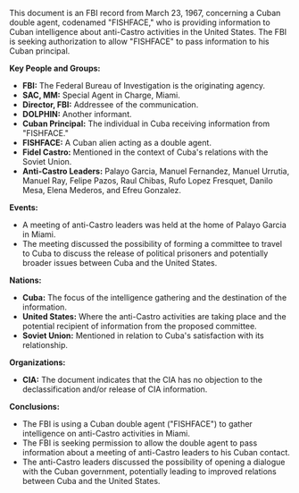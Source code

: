 This document is an FBI record from March 23, 1967, concerning a Cuban double agent, codenamed "FISHFACE," who is providing information to Cuban intelligence about anti-Castro activities in the United States. The FBI is seeking authorization to allow "FISHFACE" to pass information to his Cuban principal.

**Key People and Groups:**

*   **FBI:** The Federal Bureau of Investigation is the originating agency.
*   **SAC, MM:** Special Agent in Charge, Miami.
*   **Director, FBI:** Addressee of the communication.
*   **DOLPHIN:** Another informant.
*   **Cuban Principal:** The individual in Cuba receiving information from "FISHFACE."
*   **FISHFACE:** A Cuban alien acting as a double agent.
*   **Fidel Castro:** Mentioned in the context of Cuba's relations with the Soviet Union.
*   **Anti-Castro Leaders:** Palayo Garcia, Manuel Fernandez, Manuel Urrutia, Manuel Ray, Felipe Pazos, Raul Chibas, Rufo Lopez Fresquet, Danilo Mesa, Elena Mederos, and Efreu Gonzalez.

**Events:**

*   A meeting of anti-Castro leaders was held at the home of Palayo Garcia in Miami.
*   The meeting discussed the possibility of forming a committee to travel to Cuba to discuss the release of political prisoners and potentially broader issues between Cuba and the United States.

**Nations:**

*   **Cuba:** The focus of the intelligence gathering and the destination of the information.
*   **United States:** Where the anti-Castro activities are taking place and the potential recipient of information from the proposed committee.
*   **Soviet Union:** Mentioned in relation to Cuba's satisfaction with its relationship.

**Organizations:**

*   **CIA:** The document indicates that the CIA has no objection to the declassification and/or release of CIA information.

**Conclusions:**

*   The FBI is using a Cuban double agent ("FISHFACE") to gather intelligence on anti-Castro activities in Miami.
*   The FBI is seeking permission to allow the double agent to pass information about a meeting of anti-Castro leaders to his Cuban contact.
*   The anti-Castro leaders discussed the possibility of opening a dialogue with the Cuban government, potentially leading to improved relations between Cuba and the United States.
